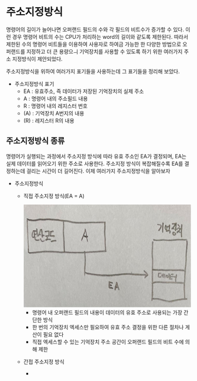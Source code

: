 # 주소지정방식

명령어의 길이가 늘어나면 오퍼랜드 필드의 수와 각 필드의 비트수가 증가할 수 있다. 이런 경우 명령어 비트의 수는 CPU가 처리하는 word의 길이와 같도록 제한된다. 따라서 제한된 수의 명령어 비트들을 이용하여 사용자로 하여금 가능한 한 다양한 방법으로 오퍼랜드를 지정하고 더 큰 용량으ㅢ 기억장치를 사용할 수 있도록 하기 위한 여러가지 주소 지정방식이 제안되었다.



주소지정방식을 위하여 여러가지 표기들을 사용하는데 그 표기들을 정리해 보았다.

* 주소지정방식 표기
  * EA : 유효주소, 즉 데이터가 저장된 기억장치의 실제 주소
  * A : 명령어 내의 주소필드 내용
  * R : 명령어 내의 레지스터 번호
  * (A) : 기억장치 A번지의 내용
  * (R) : 레지스터 R의 내용



## 주소지정방식 종류

명령어가 실행되는 과정에서 주소지정 방식에 따라 유효 주소인 EA가 결정되며, EA는 실제 데이터를 읽어오기 위한 주소로 사용한다. 주소지정 방식이 복잡해질수록 EA를 결정하는데 걸리는 시간이 더 길어진다. 이제 여러가지 주소지정방식을 알아보자



* 주소지정방식

  * 직접 주소지정 방식(EA = A)

    <img src="https://github.com/hansanguk0222/Computer_Architecture/blob/master/git%EC%9E%90%EB%A3%8C/CPU/%EC%A7%81%EC%A0%91%EC%A3%BC%EC%86%8C%EC%A7%80%EC%A0%95%EB%B0%A9%EC%8B%9D.jpg?raw=true" alt="직접주소지정방식" height="280" width="800" /> 

    * 명령어 내 오퍼랜드 필드의 내용이 데이터의 유효 주소로 사용되는 가장 간단한 방식
    * 한 번의 기억장치 엑세스만 필요하여 유효 주소 결정을 위한 다른 절차나 게산이 필요 없다
    * 직접 엑세스할 수 있는 기억장치 주소 공간이 오퍼랜드 필드의 비트 수에 의해 제한

       

  * 간접 주소지정 방식

    * 



